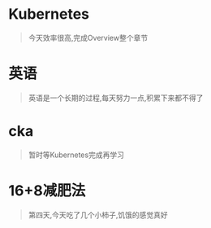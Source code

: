# Kubernetes
> 今天效率很高,完成Overview整个章节
# 英语
> 英语是一个长期的过程,每天努力一点,积累下来都不得了
# cka
> 暂时等Kubernetes完成再学习
# 16+8减肥法
> 第四天,今天吃了几个小柿子,饥饿的感觉真好
